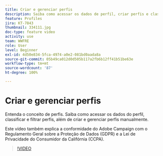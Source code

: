 ```yaml
---
title: Criar e gerenciar perfis
description: Saiba como acessar os dados de perfil, criar perfis e classificar e filtrar suas criações para facilitar a funcionalidade. Você também aprenderá como estar em conformidade com o Regulamento Geral sobre a Proteção de Dados (GDPR) e a Lei de Privacidade do Consumidor da Califórnia (CCPA).
feature: Profiles
jira: KT-7843
thumbnail: 334111.jpg
doc-type: feature video
activity: use
team: WWFRE
role: User
level: Beginner
exl-id: 4d50e834-5fca-4974-a0e2-081bd0aada8a
source-git-commit: 05b49ca012d0d505b117a2fb6b12ff41b51be63e
workflow-type: tm+mt
source-wordcount: '87'
ht-degree: 100%

---
```


# Criar e gerenciar perfis

Entenda o conceito de perfis. Saiba como acessar os dados do perfil, classificar e filtrar perfis, além de criar e gerenciar perfis manualmente.

Este vídeo também explica a conformidade do Adobe Campaign com o Regulamento Geral sobre a Proteção de Dados (GDPR) e a Lei de Privacidade do Consumidor da Califórnia (CCPA).

>[!VIDEO](https://video.tv.adobe.com/v/334111?quality=12&learn=on)
